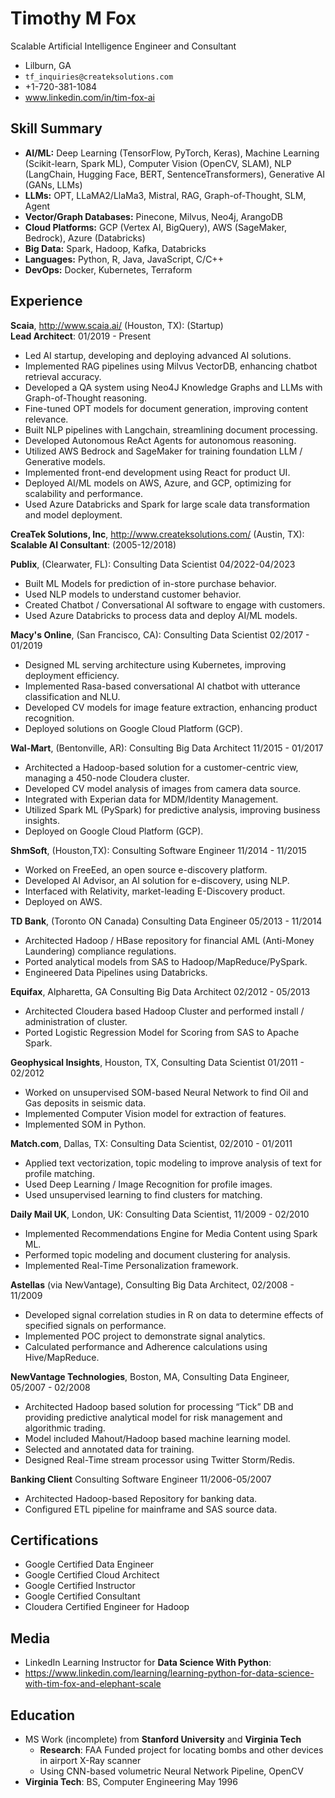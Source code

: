 # Timothy M Fox

Scalable Artificial Intelligence Engineer and Consultant

* Lilburn, GA
* `tf_inquiries@createksolutions.com`
* +1-720-381-1084
* www.linkedin.com/in/tim-fox-ai

## Skill Summary

* **AI/ML:** Deep Learning (TensorFlow, PyTorch, Keras), Machine Learning (Scikit-learn, Spark ML), Computer Vision (OpenCV, SLAM), NLP (LangChain, Hugging Face, BERT, SentenceTransformers), Generative AI (GANs, LLMs)
* **LLMs:** OPT, LLaMA2/LlaMa3, Mistral, RAG, Graph-of-Thought, SLM, Agent
* **Vector/Graph Databases:** Pinecone, Milvus, Neo4j, ArangoDB
* **Cloud Platforms:** GCP (Vertex AI, BigQuery), AWS (SageMaker, Bedrock), Azure (Databricks)
* **Big Data:** Spark, Hadoop, Kafka, Databricks
* **Languages:** Python, R, Java, JavaScript, C/C++
* **DevOps:** Docker, Kubernetes, Terraform

## Experience

**Scaia**, http://www.scaia.ai/ (Houston, TX): (Startup)  
**Lead Architect**: 01/2019 - Present

* Led AI startup, developing and deploying advanced AI solutions.
* Implemented RAG pipelines using Milvus VectorDB, enhancing chatbot retrieval accuracy.
* Developed a QA system using Neo4J Knowledge Graphs and LLMs with Graph-of-Thought reasoning.
* Fine-tuned OPT models for document generation, improving content relevance.
* Built NLP pipelines with Langchain, streamlining document processing.
* Developed Autonomous ReAct Agents for autonomous reasoning.
* Utilized AWS Bedrock and SageMaker for training foundation LLM / Generative models.
* Implemented front-end development using React for product UI.
* Deployed AI/ML models on AWS, Azure, and GCP, optimizing for scalability and performance.
* Used Azure Databricks and Spark for large scale data transformation and model deployment.

**CreaTek Solutions, Inc**, http://www.createksolutions.com/ (Austin, TX):  
**Scalable AI Consultant**: (2005-12/2018)

**Publix**, (Clearwater, FL): Consulting Data Scientist 04/2022-04/2023  
* Built ML Models for prediction of in-store purchase behavior.  
* Used NLP models to understand customer behavior.  
* Created Chatbot / Conversational AI software to engage with customers.  
* Used Azure Databricks to process data and deploy AI/ML models.  

**Macy's Online**, (San Francisco, CA): Consulting Data Scientist 02/2017 - 01/2019  
* Designed ML serving architecture using Kubernetes, improving deployment efficiency.  
* Implemented Rasa-based conversational AI chatbot with utterance classification and NLU.    
* Developed CV models for image feature extraction, enhancing product recognition.  
* Deployed solutions on Google Cloud Platform (GCP).  

**Wal-Mart**, (Bentonville, AR): Consulting Big Data Architect 11/2015 - 01/2017  
* Architected a Hadoop-based solution for a customer-centric view, managing a 450-node Cloudera cluster.  
* Developed CV model analysis of images from camera data source.  
* Integrated with Experian data for MDM/Identity Management.  
* Utilized Spark ML (PySpark) for predictive analysis, improving business insights.  
* Deployed on Google Cloud Platform (GCP).  

**ShmSoft**, (Houston,TX): Consulting Software Engineer 11/2014 - 11/2015  
* Worked on FreeEed, an open source e-discovery platform.  
* Developed AI Advisor, an AI solution for e-discovery, using NLP.  
* Interfaced with Relativity, market-leading E-Discovery product.  
* Deployed on AWS.  

**TD Bank**, (Toronto ON Canada) Consulting Data Engineer 05/2013 - 11/2014  
* Architected Hadoop / HBase repository for financial AML (Anti-Money Laundering) compliance regulations.  
* Ported analytical models from SAS to Hadoop/MapReduce/PySpark.  
* Engineered Data Pipelines using Databricks.  

**Equifax**, Alpharetta, GA Consulting Big Data Architect 02/2012 - 05/2013  
* Architected Cloudera based Hadoop Cluster and performed install / administration of cluster.  
* Ported Logistic Regression Model for Scoring from SAS to Apache Spark.  
  
**Geophysical Insights**, Houston, TX, Consulting Data Scientist 01/2011 - 02/2012  
* Worked on unsupervised SOM-based Neural Network to find Oil and Gas deposits in seismic data.  
* Implemented Computer Vision model for extraction of features.  
* Implemented SOM in Python.    

**Match.com**, Dallas, TX: Consulting Data Scientist, 02/2010 - 01/2011
* Applied text vectorization, topic modeling to improve analysis of text for profile matching.  
* Used Deep Learning / Image Recognition for profile images.  
* Used unsupervised learning to find clusters for matching.  

**Daily Mail UK**, London, UK: Consulting Data Scientist, 11/2009 - 02/2010  
* Implemented Recommendations Engine for Media Content using Spark ML.  
* Performed topic modeling and document clustering for analysis.  
* Implemented Real-Time Personalization framework.  

**Astellas** (via NewVantage), Consulting Big Data Architect, 02/2008 - 11/2009  
* Developed signal correlation studies in R on data to determine effects of specified signals on performance.  
* Implemented POC project to demonstrate signal analytics.  
* Calculated performance and Adherence calculations using Hive/MapReduce.  

**NewVantage Technologies**, Boston, MA, Consulting Data Engineer, 05/2007 - 02/2008  
* Architected Hadoop based solution for processing “Tick” DB and providing predictive analytical model for risk management and algorithmic trading.  
* Model included Mahout/Hadoop based machine learning model.  
* Selected and annotated data for training.  
* Designed Real-Time stream processor using Twitter Storm/Redis.  

**Banking Client** Consulting Software Engineer 11/2006-05/2007  
* Architected Hadoop-based Repository for banking data.  
* Configured ETL pipeline for mainframe and SAS source data.  

## Certifications

* Google Certified Data Engineer 
* Google Certified Cloud Architect
* Google Certified Instructor
* Google Certified Consultant
* Cloudera Certified Engineer for Hadoop

## Media

* LinkedIn Learning Instructor for **Data Science With Python**:  
* https://www.linkedin.com/learning/learning-python-for-data-science-with-tim-fox-and-elephant-scale  

## Education

* MS Work (incomplete) from **Stanford University** and **Virginia Tech**  
    * **Research**: FAA Funded project for locating bombs and other devices in airport X-Ray scanner  
    * Using CNN-based volumetric Neural Network Pipeline, OpenCV  
* **Virginia Tech**: BS, Computer Engineering May 1996  
